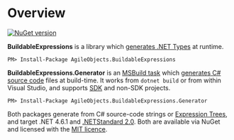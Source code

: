 # Overview

[![NuGet version](https://badge.fury.io/nu/AgileObjects.BuildableExpressions.svg)](https://badge.fury.io/nu/AgileObjects.BuildableExpressions)

**BuildableExpressions** is a library which [generates .NET Types](/Building-Types) at runtime.

    PM> Install-Package AgileObjects.BuildableExpressions

**BuildableExpressions.Generator** is an [MSBuild task](https://docs.microsoft.com/en-us/visualstudio/msbuild/msbuild-tasks)
which [generates C# source code](/Generating-Code) files at build-time. It works from `dotnet build` or from within Visual Studio, and 
supports [SDK](https://docs.microsoft.com/en-us/dotnet/core/project-sdk/overview) and non-SDK projects.

    PM> Install-Package AgileObjects.BuildableExpressions.Generator

Both packages generate from C# source-code strings or
[Expression Trees](https://docs.microsoft.com/en-us/dotnet/csharp/programming-guide/concepts/expression-trees), and target .NET 4.6.1
and [.NETStandard 2.0](https://dotnet.microsoft.com/platform/dotnet-standard). Both are available via NuGet and licensed with the 
[MIT licence](https://github.com/agileobjects/BuildableExpressions/blob/master/LICENCE.md). 

